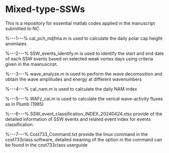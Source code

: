 # Mixed-type-SSWs
This is a repository for essential matlab codes applied in the manuscript submitted to NC.
  
%---1---%
cal_pch_ndjfma.m is used to calculate the daily polar cap height anomlaies.

%---2---%
SSW_events_identify.m is used to identify the start and end date of each SSW events based on selected weak vortex days using criteria given in the maanuscirpt.

%---3---%
wave_analyze.m is used to perform the wave decomosition and obtain the wave amplitudes and energy at different wavenumbers

%---4---%
cal_nam.m is used to calculate the daily NAM index

%---5---%
WAFz_cal.m is used to calculate the verical wave-activity fluxes as in Plumb (1985)

%---6---%
SSW_event_classification_INDEX_20240424.xlsx provide of the detailed information of SSW events and related event index for events classification.

%---7---%
Cost733_Command.txt provide the linux command in the cost733class software, detailed meaning of the option in the command can be found in the cost733class userguide



